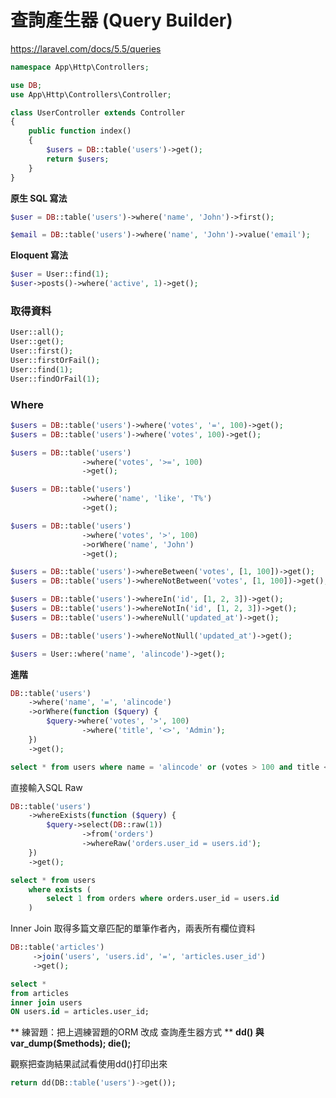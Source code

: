 # 查詢產生器 (Query Builder)

<!-- https://laravel.tw/docs/5.1/queries  -->

<https://laravel.com/docs/5.5/queries>

```php
namespace App\Http\Controllers;

use DB;
use App\Http\Controllers\Controller;

class UserController extends Controller
{
    public function index()
    {
        $users = DB::table('users')->get();
        return $users;
    }
}
```

**原生 SQL 寫法**

```php
$user = DB::table('users')->where('name', 'John')->first();

$email = DB::table('users')->where('name', 'John')->value('email');
```

**Eloquent 寫法**

```php
$user = User::find(1);
$user->posts()->where('active', 1)->get();
```

### 取得資料

```php
User::all();
User::get();
User::first();
User::firstOrFail();
User::find(1);
User::findOrFail(1);
```

### Where

```php
$users = DB::table('users')->where('votes', '=', 100)->get();
$users = DB::table('users')->where('votes', 100)->get();

$users = DB::table('users')
                ->where('votes', '>=', 100)
                ->get();

$users = DB::table('users')
                ->where('name', 'like', 'T%')
                ->get();

$users = DB::table('users')
                ->where('votes', '>', 100)
                ->orWhere('name', 'John')
                ->get();

$users = DB::table('users')->whereBetween('votes', [1, 100])->get();
$users = DB::table('users')->whereNotBetween('votes', [1, 100])->get();

$users = DB::table('users')->whereIn('id', [1, 2, 3])->get();
$users = DB::table('users')->whereNotIn('id', [1, 2, 3])->get();
$users = DB::table('users')->whereNull('updated_at')->get();

$users = DB::table('users')->whereNotNull('updated_at')->get();

$users = User::where('name', 'alincode')->get();
```

**進階**

```php
DB::table('users')
    ->where('name', '=', 'alincode')
    ->orWhere(function ($query) {
        $query->where('votes', '>', 100)
                ->where('title', '<>', 'Admin');
    })
    ->get();
```

```sql
select * from users where name = 'alincode' or (votes > 100 and title <> 'Admin')
```
直接輸入SQL Raw

```php
DB::table('users')
    ->whereExists(function ($query) {
        $query->select(DB::raw(1))
                ->from('orders')
                ->whereRaw('orders.user_id = users.id');
    })
    ->get();
```


```sql
select * from users
    where exists (
        select 1 from orders where orders.user_id = users.id
    )
```

Inner Join
取得多篇文章匹配的單筆作者內，兩表所有欄位資料
```php
DB::table('articles')
     ->join('users', 'users.id', '=', 'articles.user_id')
     ->get();
```

```sql
select *
from articles
inner join users
ON users.id = articles.user_id;
```


** 練習題：把上週練習題的ORM 改成 查詢產生器方式 **
**dd() 與 var_dump($methods); die();**

觀察把查詢結果試試看使用dd()打印出來
```sql
return dd(DB::table('users')->get());
```